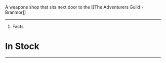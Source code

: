 A weapons shop that sits next door to the [[The Adventurers Guild - Branmor]]

---
1. Facts

# In Stock
---
